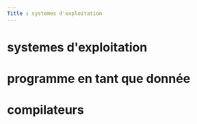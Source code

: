 ```yaml
---
Title : systemes d'exploitation
---
```


# systemes d'exploitation

# programme en tant que donnée

# compilateurs
